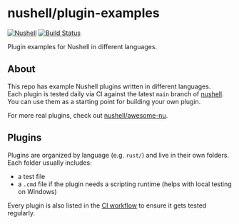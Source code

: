# nushell/plugin-examples
[![Nushell](https://img.shields.io/badge/dynamic/toml?url=https%3A%2F%2Fraw.githubusercontent.com%2Fnushell%2Fplugin-examples%2Frefs%2Fheads%2Fsetup%2FCargo.toml&query=workspace.dependencies.nu-protocol.version&prefix=v&label=nushell&color=%234E9906)](https://github.com/nushell/nushell)
[![Build Status](https://img.shields.io/github/actions/workflow/status/nushell/plugin-examples/ci.yml)](https://github.com/nushell/plugin-examples/actions)

Plugin examples for Nushell in different languages.

## About  
This repo has example Nushell plugins written in different languages.  
Each plugin is tested daily via CI against the latest `main` branch of 
[nushell](https://github.com/nushell/nushell).  
You can use them as a starting point for building your own plugin.  

For more real plugins, check out 
[nushell/awesome-nu](https://github.com/nushell/awesome-nu?tab=readme-ov-file#plugins).

## Plugins  
Plugins are organized by language (e.g. `rust/`) and live in their own folders.  
Each folder usually includes:  
- a test file  
- a `.cmd` file if the plugin needs a scripting runtime (helps with local testing on Windows)  

Every plugin is also listed in the [CI workflow](./.github/workflows/ci.yml) to 
ensure it gets tested regularly.  
